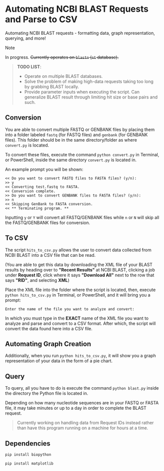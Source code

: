 # Automating NCBI BLAST Requests and Parse to CSV
Automating NCBI BLAST requests - formatting data, graph representation, querying, and more!

> [!NOTE]
> In progress. ~~Currently operates on `blastn` (`nt` database).~~

> **TODO LIST**:
> - Operate on multiple BLAST databases.
> - Solve the problem of making high-data requests taking too long by grabbing BLAST locally.
> - Provide parameter inputs when executing the script. Can generalize BLAST result through limiting hit size or base pairs and such.

## Conversion

You are able to convert multiple FASTQ or GENBANK files by placing them into a folder labeled `fastq` (for FASTQ files) and `genbank`
(for GENBANK files). This folder should be in the same directory/folder as where `convert.py` is located.

To convert these files, execute the command `python convert.py` in Terminal, or PowerShell, inside the same directory `convert.py` is
located in.

An example prompt you will be shown:

```
<< Do you want to convert FASTQ files to FASTA files? (y/n):
>> y
<< Converting test.fastq to FASTA.
<< Conversion complete.
>> Do you want to convert GENBANK files to FASTA files? (y/n):
>> n
<< Skipping GenBank to FASTA conversion.
<< ** Terminating program. **
```

Inputting `y` or `Y` will convert all FASTQ/GENBANK files while `n` or `N` will skip all the FASTQ/GENBANK files for conversion.

## To CSV

The script `hits_to_csv.py` allows the user to convert data collected from NCBI BLAST into a CSV file that can be read.

(You are able to get this data by downloading the XML file of your BLAST results by heading over to **"Recent Results"** at NCBI BLAST,
clicking a job under **Request ID**, click where it says **"Download All"** next to the row that says **"RID"**, and selecting **XML**)

Place the XML file into the folder where the script is located, then, execute `python hits_to_csv.py` in Terminal, or PowerShell, and it 
will bring you a prompt:

```
Enter the name of the file you want to analyze and convert:
```

In which you must type in the **EXACT** name of the XML file you want to analyze and parse and convert to a CSV format.
After which, the script will convert the data found here into a CSV file.

## Automating Graph Creation

Additionally, when you run `python hits_to_csv.py`, it will show you a graph representation of your data in the form of a pie chart.

## Query

To query, all you have to do is execute the command `python blast.py` inside the directory the Python file
is located in.

Depending on how many nucleotide sequences are in your FASTQ or FASTA file, it may take minutes or up to a day in order to complete the
BLAST request.
> Currently working on handling data from Request IDs instead rather than have this program running on a machine for hours at a time.

## Dependencies

```js
pip install biopython
```

```js
pip install matplotlib
```

